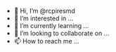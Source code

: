 - 👋 Hi, I’m @rcpiresmd
- 👀 I’m interested in ...
- 🌱 I’m currently learning ...
- 💞️ I’m looking to collaborate on ...
- 📫 How to reach me ...

<!---
rcpiresmd/rcpiresmd is a ✨ special ✨ repository because its `README.md` (this file) appears on your GitHub profile.
You can click the Preview link to take a look at your changes.
--->
